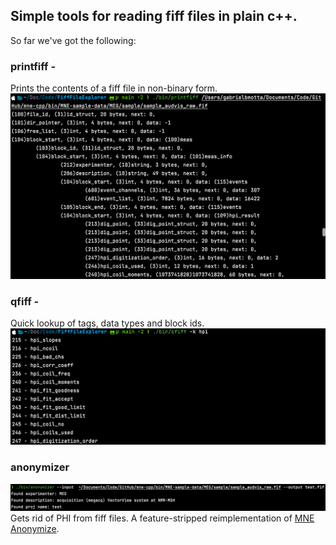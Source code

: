 ## Simple tools for reading fiff files in plain c++.

So far we've got the following:

### printfiff -
Prints the contents of a fiff file in non-binary form.
![printfiff](resources/images/printfiff.png)

### qfiff -
Quick lookup of tags, data types and block ids.
![printfiff](resources/images/qfiff.png)

### anonymizer
![anonymizer](resources/images/anonymizer.png)
Gets rid of PHI from fiff files. A feature-stripped reimplementation of [MNE Anonymize](https://github.com/mne-tools/mne-cpp).
